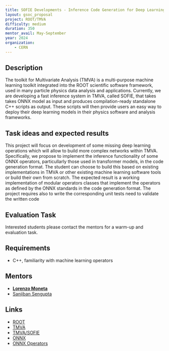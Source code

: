 ```yaml
---
title: SOFIE Developments - Inference Code Generation for Deep Learning models
layout: gsoc_proposal
project: ROOT/TMVA
difficulty: medium
duration: 350
mentor_avail: May-September
year: 2024
organization:
    - CERN
---
```


## Description

The toolkit for Multivariate Analysis (TMVA) is a multi-purpose machine learning toolkit integrated into the ROOT scientific software framework, used in many particle physics data analysis and
applications. Currently, we are developing a fast inference system in TMVA, called SOFIE,  that takes takes ONNX model as input and produces compilation-ready standalone C++ scripts as output. These scripts will then provide users an easy way to deploy their deep learning models in their physics software and analysis frameworks.

## Task ideas and expected results

This project will focus on development of some missing deep learning operations which will allow to build more complex networks within TMVA. Specifically, we propose to implement the inference
functionality of some ONNX operators, particullarly those used in transformer models,  in the code generation format. The student can choose to build this based on existing implementations in TMVA or other existing machine learning software tools or  build their own from scratch.
The expected result is a working implementation of modular operators classes that implement the operators as defined by the ONNX standards in the code generation format. The project requires also to write the corresponding unit tests need to validate the written code


## Evaluation Task

Interested students please contact the mentors for a warm-up and evaluation task.

## Requirements
 * C++, familiarity with machine learning operators

## Mentors
 * **[Lorenzo Moneta](mailto:Lorenzo.Moneta@cern.ch)**
 * [Sanjiban Sengupta](mailto:sanjiban.sg@gmail.com)


## Links
 * [ROOT](https://root.cern/)
 * [TMVA](https://root.cern/manual/tmva/)
 * [TMVA/SOFIE](https://github.com/root-project/root/blob/master/tmva/sofie/README.md)
 * [ONNX](https://onnx.ai)
 * [ONNX Operators](https://github.com/onnx/onnx/blob/master/docs/Operators.md)
